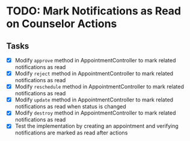 # TODO: Mark Notifications as Read on Counselor Actions

## Tasks
- [x] Modify `approve` method in AppointmentController to mark related notifications as read
- [x] Modify `reject` method in AppointmentController to mark related notifications as read
- [x] Modify `reschedule` method in AppointmentController to mark related notifications as read
- [x] Modify `update` method in AppointmentController to mark related notifications as read when status is changed
- [x] Modify `destroy` method in AppointmentController to mark related notifications as read
- [x] Test the implementation by creating an appointment and verifying notifications are marked as read after actions
